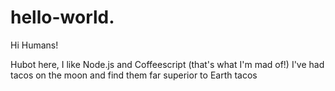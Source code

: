 # hello-world.

Hi Humans!

Hubot here, I like Node.js and Coffeescript (that's what I'm mad of!)
I've had tacos on the moon and find them far superior to Earth tacos
